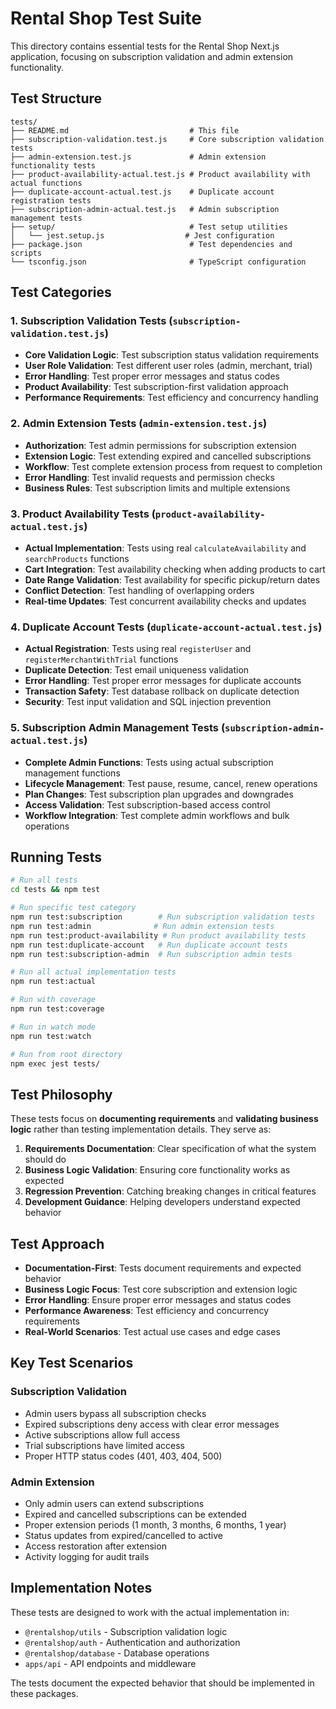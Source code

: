 # Rental Shop Test Suite

This directory contains essential tests for the Rental Shop Next.js application, focusing on subscription validation and admin extension functionality.

## Test Structure

```
tests/
├── README.md                           # This file
├── subscription-validation.test.js     # Core subscription validation tests
├── admin-extension.test.js             # Admin extension functionality tests
├── product-availability-actual.test.js # Product availability with actual functions
├── duplicate-account-actual.test.js    # Duplicate account registration tests
├── subscription-admin-actual.test.js   # Admin subscription management tests
├── setup/                              # Test setup utilities
│   └── jest.setup.js                  # Jest configuration
├── package.json                        # Test dependencies and scripts
└── tsconfig.json                       # TypeScript configuration
```

## Test Categories

### 1. Subscription Validation Tests (`subscription-validation.test.js`)
- **Core Validation Logic**: Test subscription status validation requirements
- **User Role Validation**: Test different user roles (admin, merchant, trial)
- **Error Handling**: Test proper error messages and status codes
- **Product Availability**: Test subscription-first validation approach
- **Performance Requirements**: Test efficiency and concurrency handling

### 2. Admin Extension Tests (`admin-extension.test.js`)
- **Authorization**: Test admin permissions for subscription extension
- **Extension Logic**: Test extending expired and cancelled subscriptions
- **Workflow**: Test complete extension process from request to completion
- **Error Handling**: Test invalid requests and permission checks
- **Business Rules**: Test subscription limits and multiple extensions

### 3. Product Availability Tests (`product-availability-actual.test.js`)
- **Actual Implementation**: Tests using real `calculateAvailability` and `searchProducts` functions
- **Cart Integration**: Test availability checking when adding products to cart
- **Date Range Validation**: Test availability for specific pickup/return dates
- **Conflict Detection**: Test handling of overlapping orders
- **Real-time Updates**: Test concurrent availability checks and updates

### 4. Duplicate Account Tests (`duplicate-account-actual.test.js`)
- **Actual Registration**: Tests using real `registerUser` and `registerMerchantWithTrial` functions
- **Duplicate Detection**: Test email uniqueness validation
- **Error Handling**: Test proper error messages for duplicate accounts
- **Transaction Safety**: Test database rollback on duplicate detection
- **Security**: Test input validation and SQL injection prevention

### 5. Subscription Admin Management Tests (`subscription-admin-actual.test.js`)
- **Complete Admin Functions**: Tests using actual subscription management functions
- **Lifecycle Management**: Test pause, resume, cancel, renew operations
- **Plan Changes**: Test subscription plan upgrades and downgrades
- **Access Validation**: Test subscription-based access control
- **Workflow Integration**: Test complete admin workflows and bulk operations

## Running Tests

```bash
# Run all tests
cd tests && npm test

# Run specific test category
npm run test:subscription        # Run subscription validation tests
npm run test:admin              # Run admin extension tests
npm run test:product-availability # Run product availability tests
npm run test:duplicate-account   # Run duplicate account tests
npm run test:subscription-admin  # Run subscription admin tests

# Run all actual implementation tests
npm run test:actual

# Run with coverage
npm run test:coverage

# Run in watch mode
npm run test:watch

# Run from root directory
npm exec jest tests/
```

## Test Philosophy

These tests focus on **documenting requirements** and **validating business logic** rather than testing implementation details. They serve as:

1. **Requirements Documentation**: Clear specification of what the system should do
2. **Business Logic Validation**: Ensuring core functionality works as expected
3. **Regression Prevention**: Catching breaking changes in critical features
4. **Development Guidance**: Helping developers understand expected behavior

## Test Approach

- **Documentation-First**: Tests document requirements and expected behavior
- **Business Logic Focus**: Test core subscription and extension logic
- **Error Handling**: Ensure proper error messages and status codes
- **Performance Awareness**: Test efficiency and concurrency requirements
- **Real-World Scenarios**: Test actual use cases and edge cases

## Key Test Scenarios

### Subscription Validation
- Admin users bypass all subscription checks
- Expired subscriptions deny access with clear error messages
- Active subscriptions allow full access
- Trial subscriptions have limited access
- Proper HTTP status codes (401, 403, 404, 500)

### Admin Extension
- Only admin users can extend subscriptions
- Expired and cancelled subscriptions can be extended
- Proper extension periods (1 month, 3 months, 6 months, 1 year)
- Status updates from expired/cancelled to active
- Access restoration after extension
- Activity logging for audit trails

## Implementation Notes

These tests are designed to work with the actual implementation in:
- `@rentalshop/utils` - Subscription validation logic
- `@rentalshop/auth` - Authentication and authorization
- `@rentalshop/database` - Database operations
- `apps/api` - API endpoints and middleware

The tests document the expected behavior that should be implemented in these packages.
